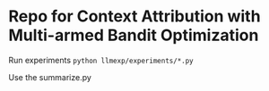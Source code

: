 # Repo for Context Attribution with Multi-armed Bandit Optimization

Run experiments
`python llmexp/experiments/*.py`

Use the summarize.py 

